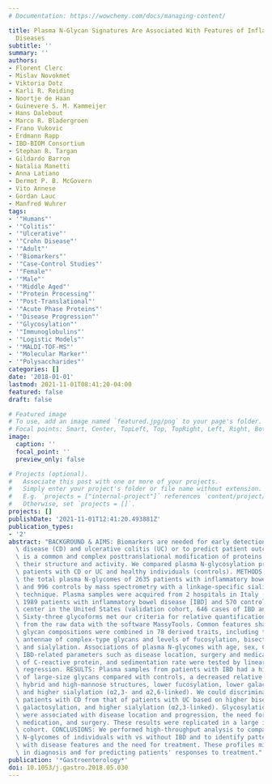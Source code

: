```yaml
---
# Documentation: https://wowchemy.com/docs/managing-content/

title: Plasma N-Glycan Signatures Are Associated With Features of Inflammatory Bowel
  Diseases
subtitle: ''
summary: ''
authors:
- Florent Clerc
- Mislav Novokmet
- Viktoria Dotz
- Karli R. Reiding
- Noortje de Haan
- Guinevere S. M. Kammeijer
- Hans Dalebout
- Marco R. Bladergroen
- Frano Vukovic
- Erdmann Rapp
- IBD-BIOM Consortium
- Stephan R. Targan
- Gildardo Barron
- Natalia Manetti
- Anna Latiano
- Dermot P. B. McGovern
- Vito Annese
- Gordan Lauc
- Manfred Wuhrer
tags:
- '"Humans"'
- '"Colitis"'
- '"Ulcerative"'
- '"Crohn Disease"'
- '"Adult"'
- '"Biomarkers"'
- '"Case-Control Studies"'
- '"Female"'
- '"Male"'
- '"Middle Aged"'
- '"Protein Processing"'
- '"Post-Translational"'
- '"Acute Phase Proteins"'
- '"Disease Progression"'
- '"Glycosylation"'
- '"Immunoglobulins"'
- '"Logistic Models"'
- '"MALDI-TOF-MS"'
- '"Molecular Marker"'
- '"Polysaccharides"'
categories: []
date: '2018-01-01'
lastmod: 2021-11-01T08:41:20-04:00
featured: false
draft: false

# Featured image
# To use, add an image named `featured.jpg/png` to your page's folder.
# Focal points: Smart, Center, TopLeft, Top, TopRight, Left, Right, BottomLeft, Bottom, BottomRight.
image:
  caption: ''
  focal_point: ''
  preview_only: false

# Projects (optional).
#   Associate this post with one or more of your projects.
#   Simply enter your project's folder or file name without extension.
#   E.g. `projects = ["internal-project"]` references `content/project/deep-learning/index.md`.
#   Otherwise, set `projects = []`.
projects: []
publishDate: '2021-11-01T12:41:20.493881Z'
publication_types:
- '2'
abstract: "BACKGROUND & AIMS: Biomarkers are needed for early detection of Crohn's\
  \ disease (CD) and ulcerative colitis (UC) or to predict patient outcomes. Glycosylation\
  \ is a common and complex posttranslational modification of proteins that affects\
  \ their structure and activity. We compared plasma N-glycosylation profiles between\
  \ patients with CD or UC and healthy individuals (controls). METHODS: We analyzed\
  \ the total plasma N-glycomes of 2635 patients with inflammatory bowel diseases\
  \ and 996 controls by mass spectrometry with a linkage-specific sialic acid derivatization\
  \ technique. Plasma samples were acquired from 2 hospitals in Italy (discovery cohort,\
  \ 1989 patients with inflammatory bowel disease [IBD] and 570 controls) and 1 medical\
  \ center in the United States (validation cohort, 646 cases of IBD and 426 controls).\
  \ Sixty-three glycoforms met our criteria for relative quantification and were extracted\
  \ from the raw data with the software MassyTools. Common features shared by the\
  \ glycan compositions were combined in 78 derived traits, including the number of\
  \ antennae of complex-type glycans and levels of fucosylation, bisection, galactosylation,\
  \ and sialylation. Associations of plasma N-glycomes with age, sex, CD, UC, and\
  \ IBD-related parameters such as disease location, surgery and medication, level\
  \ of C-reactive protein, and sedimentation rate were tested by linear and logistic\
  \ regression. RESULTS: Plasma samples from patients with IBD had a higher abundance\
  \ of large-size glycans compared with controls, a decreased relative abundance of\
  \ hybrid and high-mannose structures, lower fucosylation, lower galactosylation,\
  \ and higher sialylation (α2,3- and α2,6-linked). We could discriminate plasma from\
  \ patients with CD from that of patients with UC based on higher bisection, lower\
  \ galactosylation, and higher sialylation (α2,3-linked). Glycosylation patterns\
  \ were associated with disease location and progression, the need for a more potent\
  \ medication, and surgery. These results were replicated in a large independent\
  \ cohort. CONCLUSIONS: We performed high-throughput analysis to compare total plasma\
  \ N-glycomes of individuals with vs without IBD and to identify patterns associated\
  \ with disease features and the need for treatment. These profiles might be used\
  \ in diagnosis and for predicting patients' responses to treatment."
publication: '*Gastroenterology*'
doi: 10.1053/j.gastro.2018.05.030
---
```

